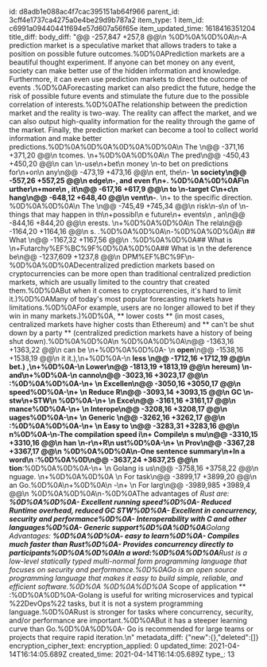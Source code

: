 id: d8adb1e088ac4f7cac395151ab64f966
parent_id: 3cff4e1737ca4275a0e4be29d9b787a2
item_type: 1
item_id: c6991a09440441f694e57d607a56f65e
item_updated_time: 1618416351204
title_diff: 
body_diff: "@@ -257,847 +257,8 @@\\n %0D%0A%0D%0A\\n-A prediction market is a speculative market that allows traders to take a position on possible future outcomes.%0D%0APrediction markets are a beautiful thought experiment. If anyone can bet money on any event, society can make better use of the hidden information and knowledge. Furthermore, it can even use prediction markets to direct the outcome of events .%0D%0AForecasting market can also predict the future, hedge the risk of possible future events and stimulate the future due to the possible correlation of interests.%0D%0AThe relationship between the prediction market and the reality is two-way. The reality can affect the market, and we can also output high-quality information for the reality through the game of the market. Finally, the prediction market can become a tool to collect world information and make better predictions.%0D%0A%0D%0A%0D%0A%0D%0A\\n The \\n@@ -371,16 +371,20 @@\\n tcomes. \\n+%0D%0A%0D%0A\\n The pred\\n@@ -450,43 +450,20 @@\\n can \\n-use\\n+bet\\n  money \\n-to bet on predictions for\\n+on\\n  any\\n@@ -473,19 +473,16 @@\\n ent, the\\n- **\\n  society\\n@@ -557,26 +557,25 @@\\n edge\\n-, and even f\\n+. %0D%0A%0D%0AF\\n urther\\n+more\\n , it\\n@@ -617,16 +617,9 @@\\n  to \\n-target C\\n+c\\n hang\\n@@ -648,12 +648,40 @@\\n vent\\n-**. \\n+ to the specific direction. %0D%0A%0D%0A\\n The \\n@@ -745,49 +745,34 @@\\n risk\\n-s\\n  of \\n-things that may happen in th\\n+possibl\\n e future\\n+ events\\n , an\\n@@ -844,16 +844,20 @@\\n erests. \\n+%0D%0A%0D%0A\\n The rela\\n@@ -1164,20 +1164,16 @@\\n s. .%0D%0A%0D%0A\\n-%0D%0A%0D%0A\\n ## What \\n@@ -1167,32 +1167,56 @@\\n .%0D%0A%0D%0A## What is \\n+Futarchy%EF%BC%9F%0D%0A%0D%0A## What is \\n the deference be\\n@@ -1237,609 +1237,8 @@\\n DPM%EF%BC%9F\\n-%0D%0A%0D%0ADecentralized prediction markets based on cryptocurrencies can be more open than traditional centralized prediction markets, which are usually limited to the country that created them.%0D%0ABut when it comes to cryptocurrencies, it's hard to limit it.)%0D%0AMany of today's most popular forecasting markets have limitations.%0D%0AFor example, users are no longer allowed to bet if they win in many markets.)%0D%0A, ** lower costs ** (in most cases, centralized markets have higher costs than Ethereum) and ** can't be shut down by a party ** (centralized prediction markets have a history of being shut down).%0D%0A%0D%0A\\n %0D%0A%0D%0A\\n@@ -1363,16 +1363,22 @@\\n  can be \\n+%0D%0A%0D%0A- \\n **open**\\n@@ -1538,16 +1538,19 @@\\n it it.),\\n+%0D%0A-\\n  **less \\n@@ -1712,16 +1712,19 @@\\n  bet.) ,\\n+%0D%0A-\\n  **Lower\\n@@ -1813,19 +1813,19 @@\\n hereum) \\n-and\\n+%0D%0A-\\n  **canno\\n@@ -3023,16 +3023,17 @@\\n :**%0D%0A%0D%0A-\\n+ \\n Excellen\\n@@ -3050,16 +3050,17 @@\\n speed%0D%0A-\\n+ \\n Reduce R\\n@@ -3093,14 +3093,15 @@\\n  GC \\n-stw\\n+STW\\n %0D%0A-\\n+ \\n Exce\\n@@ -3161,16 +3161,17 @@\\n mance%0D%0A-\\n+ \\n Interope\\n@@ -3208,16 +3208,17 @@\\n uages%0D%0A-\\n+ \\n Generic \\n@@ -3262,16 +3262,17 @@\\n :**%0D%0A%0D%0A-\\n+ \\n Easy to \\n@@ -3283,31 +3283,16 @@\\n n%0D%0A-\\n-The compilation speed i\\n+ Compile\\n s mu\\n@@ -3310,15 +3310,16 @@\\n han \\n-r\\n+R\\n ust%0D%0A-\\n+ \\n Prov\\n@@ -3367,28 +3367,17 @@\\n %0D%0A%0D%0A\\n-One sentence summary\\n+In a word\\n :%0D%0A%0D\\n@@ -3637,24 +3637,25 @@\\n tion**:%0D%0A%0D%0A-\\n+ \\n Golang is us\\n@@ -3758,16 +3758,22 @@\\n nguage. \\n+%0D%0A%0D%0A  \\n For task\\n@@ -3899,17 +3899,20 @@\\n an Go.%0D%0A\\n+%0D%0A\\n -\\n+ \\n For larg\\n@@ -3989,985 +3989,4 @@\\n %0D%0A%0D%0A\\n-%0D%0AThe advantages of **Rust are: **%0D%0A%0D%0A- Excellent running speed%0D%0A- Reduced Runtime overhead, reduced GC STW%0D%0A- Excellent in concurrency, security and performance%0D%0A- Interoperability with C and other languages%0D%0A- Generic support%0D%0A%0D%0A**Golang Advantages: **%0D%0A%0D%0A- easy to learn%0D%0A- Compiles much faster than Rust%0D%0A- Provides concurrency directly to participants%0D%0A%0D%0AIn a word:%0D%0A%0D%0A**Rust is a low-level statically typed multi-normal form programming language that focuses on security and performance.%0D%0AGo is an open source programming language that makes it easy to build simple, reliable, and efficient software.%0D%0A* *%0D%0A%0D%0A** Scope of application ** :%0D%0A%0D%0A-Golang is useful for writing microservices and typical %22DevOps%22 tasks, but it is not a system programming language.%0D%0ARust is stronger for tasks where concurrency, security, and/or performance are important.%0D%0ABut it has a steeper learning curve than Go.%0D%0A%0D%0A- Go is recommended for large teams or projects that require rapid iteration.\\n"
metadata_diff: {"new":{},"deleted":[]}
encryption_cipher_text: 
encryption_applied: 0
updated_time: 2021-04-14T16:14:05.689Z
created_time: 2021-04-14T16:14:05.689Z
type_: 13